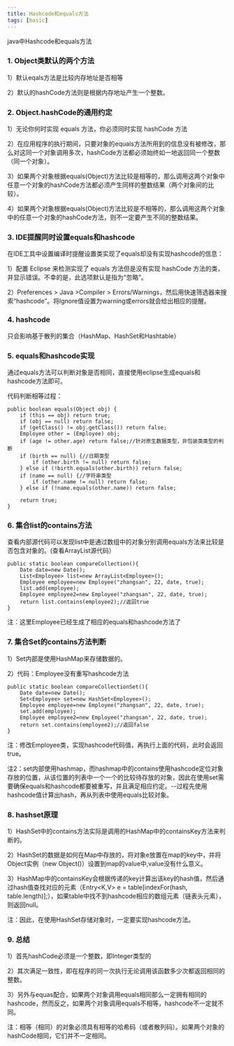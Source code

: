 ```yaml
---
title: Hashcode和equals方法
tags: [basic]
---
```


java中Hashcode和equals方法

### 1. Object类默认的两个方法

1）默认eqals方法是比较内存地址是否相等

2）默认的hashCode方法则是根据内存地址产生一个整数。

### 2. Object.hashCode的通用约定

1）无论你何时实现 equals 方法，你必须同时实现 hashCode 方法

2）在应用程序的执行期间，只要对象的equals方法所用到的信息没有被修改，那么对这同一个对象调用多次，hashCode方法都必须始终如一地返回同一个整数（同一个对象）。

3）如果两个对象根据equals(Object)方法比较是相等的，那么调用这两个对象中任意一个对象的hashCode方法都必须产生同样的整数结果（两个对象间的比较）。

4）如果两个对象根据equals(Object)方法比较是不相等的，那么调用这两个对象中的任意一个对象的hashCode方法，则不一定要产生不同的整数结果。

### 3. IDE提醒同时设置equals和hashcode

在IDE工具中设置编译时提醒设置类实现了equals却没有实现hashcode的信息：

1）配置 Eclipse 来检测实现了 equals 方法但是没有实现 hashCode 方法的类，并显示错误。不幸的是，此选项默认是指为“忽略”。

2）Preferences > Java >Compiler > Errors/Warnings，然后用快速筛选器来搜索“hashcode”。将Ignore值设置为warning或errors就会给出相应的提醒。

### 4. hashcode

只会影响基于散列的集合（HashMap、HashSet和Hashtable）

### 5. equals和hashcode实现

通过equals方法可以判断对象是否相同，直接使用eclipse生成equals和hashcode方法即可。

代码判断相等过程：

```
public boolean equals(Object obj) {
    if (this == obj) return true;
    if (obj == null) return false;
    if (getClass() != obj.getClass()) return false;
    Employee other = (Employee) obj;
    if (age != other.age) return false;//针对原生数据类型，非包装类类型的判断
    if (birth == null) {//日期类型
        if (other.birth != null) return false;
    } else if (!birth.equals(other.birth)) return false;
    if (name == null) {//字符串类型
        if (other.name != null) return false;
    } else if (!name.equals(other.name)) return false;
        
    return true;
}
```

### 6. 集合list的contains方法

查看内部源代码可以发现list中是通过数组中的对象分别调用equals方法来比较是否包含对象的。(查看ArrayList源代码）

```
public static boolean compareCollection(){
    Date date=new Date();
    List<Employee> list=new ArrayList<Employee>();
    Employee employee=new Employee("zhangsan", 22, date, true);
    list.add(employee);
    Employee employee2=new Employee("zhangsan", 22, date, true);
    return list.contains(employee2);//返回true
}
```

注：这里Employee已经生成了相应的equals和hashcode方法了

### 7. 集合Set的contains方法判断

1）Set内部是使用HashMap来存储数据的。

2）代码：Employee没有重写hashcode方法

```
public static boolean compareCollectionSet(){
    Date date=new Date();
    Set<Employee> set=new HashSet<Employee>();
    Employee employee=new Employee("zhangsan", 22, date, true);
    set.add(employee);
    Employee employee2=new Employee("zhangsan", 22, date, true);
    return set.contains(employee2);//返回false
}
```

注：修改Employee类，实现hashcode代码值，再执行上面的代码，此时会返回true。

注2：set内部使用hashmap，而hashmap中的contains使用hashcode定位对象存放的位置，从该位置的列表中一个一个的比较待存放的对象，因此在使用set需要确保equals和hashcode都要被重写，并且满足相应约定。--过程先使用hashcode值计算出hash，再从列表中使用equals比较对象。

### 8. hashset原理

1）HashSet中的contains方法实际是调用的HashMap中的containsKey方法来判断的。

2）HashSet的数据是如何在Map中存放的，将对象e放置在map的key中，并将Object实例（new Object()）设置到map的value中,value没有什么意义。

3）HashMap中的containsKey会根据传递的key计算出该key的hash值，然后通过hash值查找对应的元素（Entry<K,V> e = table[indexFor(hash, table.length)];），如果table中找不到hashcode相应的数组元素（链表头元素），则返回null。

注：因此，在使用HashSet存储对象时，一定要实现hashcode方法。

### 9. 总结

1）首先hashCode必须是一个整数，即Integer类型的

2）其次满足一致性，即在程序的同一次执行无论调用该函数多少次都返回相同的整数。

3）另外与equas配合，如果两个对象调用equals相同那么一定拥有相同的hashcode，然而反之，如果两个对象调用equals不相等，hashcode不一定就不同。

注：相等（相同）的对象必须具有相等的哈希码（或者散列码）。如果两个对象的hashCode相同，它们并不一定相同。
